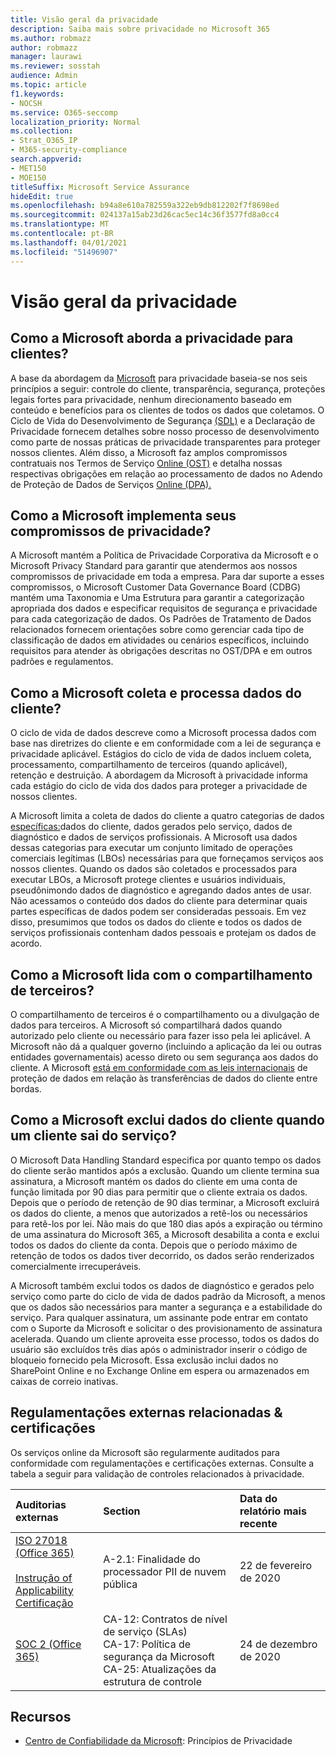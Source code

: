 ```yaml
---
title: Visão geral da privacidade
description: Saiba mais sobre privacidade no Microsoft 365
ms.author: robmazz
author: robmazz
manager: laurawi
ms.reviewer: sosstah
audience: Admin
ms.topic: article
f1.keywords:
- NOCSH
ms.service: O365-seccomp
localization_priority: Normal
ms.collection:
- Strat_O365_IP
- M365-security-compliance
search.appverid:
- MET150
- MOE150
titleSuffix: Microsoft Service Assurance
hideEdit: true
ms.openlocfilehash: b94a8e610a782559a322eb9db812202f7f8698ed
ms.sourcegitcommit: 024137a15ab23d26cac5ec14c36f3577fd8a0cc4
ms.translationtype: MT
ms.contentlocale: pt-BR
ms.lasthandoff: 04/01/2021
ms.locfileid: "51496907"
---
```

# <a name="privacy-overview"></a>Visão geral da privacidade

## <a name="how-does-microsoft-approach-privacy-for-customers"></a>Como a Microsoft aborda a privacidade para clientes?

A base da abordagem da [Microsoft](https://privacy.microsoft.com/#whatinformationwecollectmodule) para privacidade baseia-se nos seis princípios a seguir: controle do cliente, transparência, segurança, proteções legais fortes para privacidade, nenhum direcionamento baseado em conteúdo e benefícios para os clientes de todos os dados que coletamos. O Ciclo de Vida do [](https://privacy.microsoft.com/privacystatement) Desenvolvimento de Segurança [(SDL)](https://www.microsoft.com/securityengineering/sdl/) e a Declaração de Privacidade fornecem detalhes sobre nosso processo de desenvolvimento como parte de nossas práticas de privacidade transparentes para proteger nossos clientes. Além disso, a Microsoft faz amplos compromissos contratuais nos Termos de Serviço [Online (OST)](https://www.microsoft.com/licensing/product-licensing/products) e detalha nossas respectivas obrigações em relação ao processamento de dados no Adendo de Proteção de Dados de Serviços [Online (DPA).](https://www.microsoftvolumelicensing.com/DocumentSearch.aspx?Mode=3&DocumentTypeId=67)

## <a name="how-does-microsoft-implement-its-privacy-commitments"></a>Como a Microsoft implementa seus compromissos de privacidade?

A Microsoft mantém a Política de Privacidade Corporativa da Microsoft e o Microsoft Privacy Standard para garantir que atendermos aos nossos compromissos de privacidade em toda a empresa. Para dar suporte a esses compromissos, o Microsoft Customer Data Governance Board (CDBG) mantém uma Taxonomia e Uma Estrutura para garantir a categorização apropriada dos dados e especificar requisitos de segurança e privacidade para cada categorização de dados. Os Padrões de Tratamento de Dados relacionados fornecem orientações sobre como gerenciar cada tipo de classificação de dados em atividades ou cenários específicos, incluindo requisitos para atender às obrigações descritas no OST/DPA e em outros padrões e regulamentos.

## <a name="how-does-microsoft-collect-and-process-customer-data"></a>Como a Microsoft coleta e processa dados do cliente?

O ciclo de vida de dados descreve como a Microsoft processa dados com base nas diretrizes do cliente e em conformidade com a lei de segurança e privacidade aplicável. Estágios do ciclo de vida de dados incluem coleta, processamento, compartilhamento de terceiros (quando aplicável), retenção e destruição. A abordagem da Microsoft à privacidade informa cada estágio do ciclo de vida dos dados para proteger a privacidade de nossos clientes.

A Microsoft limita a coleta de dados do cliente a quatro categorias de dados [específicas:](https://www.microsoft.com/trust-center/privacy/customer-data-definitions?rtc=1)dados do cliente, dados gerados pelo serviço, dados de diagnóstico e dados de serviços profissionais. A Microsoft usa dados dessas categorias para executar um conjunto limitado de operações comerciais legítimas (LBOs) necessárias para que forneçamos serviços aos nossos clientes. Quando os dados são coletados e processados para executar LBOs, a Microsoft protege clientes e usuários individuais, pseudônimondo dados de diagnóstico e agregando dados antes de usar. Não acessamos o conteúdo dos dados do cliente para determinar quais partes específicas de dados podem ser consideradas pessoais. Em vez disso, presumimos que todos os dados do cliente e todos os dados de serviços profissionais contenham dados pessoais e protejam os dados de acordo.

## <a name="how-does-microsoft-handle-third-party-sharing"></a>Como a Microsoft lida com o compartilhamento de terceiros?

O compartilhamento de terceiros é o compartilhamento ou a divulgação de dados para terceiros. A Microsoft só compartilhará dados quando autorizado pelo cliente ou necessário para fazer isso pela lei aplicável. A Microsoft não dá a qualquer governo (incluindo a aplicação da lei ou outras entidades governamentais) acesso direto ou sem segurança aos dados do cliente. A Microsoft [está em conformidade com as leis internacionais](https://www.microsoft.com/trust-center/privacy/data-location) de proteção de dados em relação às transferências de dados do cliente entre bordas.

## <a name="how-does-microsoft-delete-customer-data-when-a-customer-leaves-the-service"></a>Como a Microsoft exclui dados do cliente quando um cliente sai do serviço?

O Microsoft Data Handling Standard especifica por quanto tempo os dados do cliente serão mantidos após a exclusão. Quando um cliente termina sua assinatura, a Microsoft mantém os dados do cliente em uma conta de função limitada por 90 dias para permitir que o cliente extraia os dados. Depois que o período de retenção de 90 dias terminar, a Microsoft excluirá os dados do cliente, a menos que autorizados a retê-los ou necessários para retê-los por lei. Não mais do que 180 dias após a expiração ou término de uma assinatura do Microsoft 365, a Microsoft desabilita a conta e exclui todos os dados do cliente da conta. Depois que o período máximo de retenção de todos os dados tiver decorrido, os dados serão renderizados comercialmente irrecuperáveis.

A Microsoft também exclui todos os dados de diagnóstico e gerados pelo serviço como parte do ciclo de vida de dados padrão da Microsoft, a menos que os dados são necessários para manter a segurança e a estabilidade do serviço. Para qualquer assinatura, um assinante pode entrar em contato com o Suporte da Microsoft e solicitar o des provisionamento de assinatura acelerada. Quando um cliente aproveita esse processo, todos os dados do usuário são excluídos três dias após o administrador inserir o código de bloqueio fornecido pela Microsoft. Essa exclusão inclui dados no SharePoint Online e no Exchange Online em espera ou armazenados em caixas de correio inativas.

## <a name="related-external-regulations--certifications"></a>Regulamentações externas relacionadas & certificações

Os serviços online da Microsoft são regularmente auditados para conformidade com regulamentações e certificações externas. Consulte a tabela a seguir para validação de controles relacionados à privacidade.

| **Auditorias externas** | **Section** | **Data do relatório mais recente** |
|:--------------------|:------------|:-----------------------|  
| [ISO 27018 (Office 365)](https://servicetrust.microsoft.com/ViewPage/MSComplianceGuideV3?command=Download&downloadType=Document&downloadId=d7864d4f-e053-4cc4-a964-fa526d07c3be&tab=7027ead0-3d6b-11e9-b9e1-290b1eb4cdeb&docTab=7027ead0-3d6b-11e9-b9e1-290b1eb4cdeb_ISO_Reports) <br><br> [Instrução of Applicability](https://servicetrust.microsoft.com/ViewPage/MSComplianceGuide?command=Download&downloadType=Document&downloadId=8ee1e46b-2ada-4e7b-bb7d-4c55a8cb6fcd&docTab=4ce99610-c9c0-11e7-8c2c-f908a777fa4d_ISO_Reports) <br> [Certificação](https://servicetrust.microsoft.com/ViewPage/MSComplianceGuideV3?command=Download&downloadType=Document&downloadId=43e89534-f48d-42ea-a7a7-3523ff516036&tab=7027ead0-3d6b-11e9-b9e1-290b1eb4cdeb&docTab=7027ead0-3d6b-11e9-b9e1-290b1eb4cdeb_ISO_Reports) | A-2.1: Finalidade do processador PII de nuvem pública | 22 de fevereiro de 2020 |
| [SOC 2 (Office 365)](https://servicetrust.microsoft.com/ViewPage/MSComplianceGuideV3?command=Download&downloadType=Document&downloadId=a73c1738-7892-42b7-acd3-87b6371c53f6&tab=7027ead0-3d6b-11e9-b9e1-290b1eb4cdeb&docTab=7027ead0-3d6b-11e9-b9e1-290b1eb4cdeb_SOC_%2F_SSAE_16_Reports) | CA-12: Contratos de nível de serviço (SLAs) <br> CA-17: Política de segurança da Microsoft <br> CA-25: Atualizações da estrutura de controle | 24 de dezembro de 2020 |

## <a name="resources"></a>Recursos

- [Centro de Confiabilidade da Microsoft](https://www.microsoft.com/trust-center/privacy): Princípios de Privacidade
